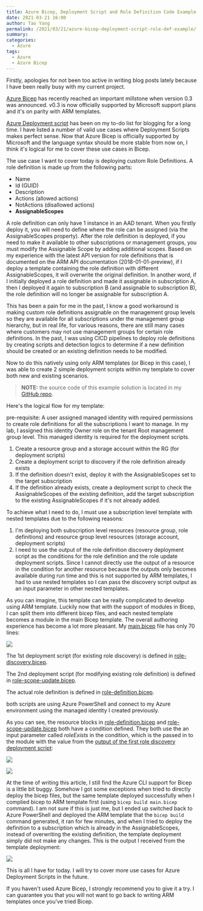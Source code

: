 ```yaml
---
title: Azure Bicep, Deployment Script and Role Definition Code Example
date: 2021-03-21 16:00
author: Tao Yang
permalink: /2021/03/21/azure-bicep-deployment-script-role-def-example/
summary: 
categories:
  - Azure
tags:
  - Azure
  - Azure Bicep
---
```


Firstly, apologies for not been too active in writing blog posts lately because I have been really busy with my current project. 

[Azure Bicep](https://github.com/azure/bicep) has recently reached an important millstone when version 0.3 was announced. v0.3 is now officially supported by Microsoft support plans and it's on parity with ARM templates.

[Azure Deployment script](https://docs.microsoft.com/en-us/azure/azure-resource-manager/templates/deployment-script-template?WT.mc_id=DOP-MVP-5000997) has been on my to-do list for blogging for a long time. I have listed a number of valid use cases where Deployment Scripts makes perfect sense. Now that Azure Bicep is officially supported by Microsoft and the language syntax should be more stable from now on, I think it's logical for me to cover these use cases in Bicep.

The use case I want to cover today is deploying custom Role Definitions. A role definition is made up from the following parts:

* Name
* Id (GUID)
* Description
* Actions (allowed actions)
* NotActions (disallowed actions)
* **AssignableScopes**

A role definition can only have 1 instance in an AAD tenant. When you firstly deploy it, you will need to define where the role can be assigned (via the AssignableScopes property). After the role definition is deployed, if you need to make it available to other subscriptions or management groups, you must modify the Assignable Scope by adding additional scopes. Based on my experience with the latest API version for role definitions that is documented on the ARM API documentation (2018-01-01-preview), if I deploy a template containing the role definition with different AssignableScopes, it will overwrite the original definition. In another word, if I initially deployed a role definition and made it assignable in subscription A, then I deployed it again to subscription B (and assignable to subscription B), the role definition will no longer be assignable for subscription A.

This has been a pain for me in the past, I know a good workaround is making custom role definitions assignable on the management group levels so they are available for all subscriptions under the management group hierarchy, but in real life, for various reasons, there are still many cases where customers may not use management groups for certain role definitions. In the past, I was using CICD pipelines to deploy role definitions by creating scripts and detection logics to determine if a new definition should be created or an existing definition needs to be modified.

Now to do this natively using only ARM templates (or Bicep in this case), I was able to create 2 simple deployment scripts within my template to cover both new and existing scenarios.

>**NOTE:** the source code of this example solution is located in my [GitHub repo](https://github.com/tyconsulting/BlogPosts/tree/master/Azure-Bicep/role.definitions).

Here's the logical flow for my template:

pre-requisite: A user assigned managed identity with required permissions to create role definitions for all the subscriptions I want to manage. In my lab, I assigned this identity Owner role on the tenant Root management group level. This managed identity is required for the deployment scripts.

1. Create a resource group and a storage account within the RG (for deployment scripts)
2. Create a deployment script to discovery if the role definition already exists
3. If the definition doesn't exist, deploy it with the AssignableScopes set to the target subscription
4. If the definition already exists, create a deployment script to check the AssignableScopes of the existing definition, add the target subscription to the existing AssignableScopes if it's not already added.

To achieve what I need to do, I must use a subscription level template with nested templates due to the following reasons:

1. I'm deploying both subscription level resources (resource group, role definitions) and resource group level resources (storage account, deployment scripts)
2. I need to use the output of the role definition discovery deployment script as the conditions for the role definition and the role update deployment scripts. Since I cannot directly use the output of a resource in the condition for another resource because the outputs only becomes available during run time and this is not supported by ARM templates, I had to use nested templates so I can pass the discovery script output as an input parameter in other nested templates.

As you can imagine, this template can be really complicated to develop using ARM template. Luckily now that with the support of modules in Bicep, I can split them into different bicep files, and each nested template becomes a module in the main Bicep template. The overall authoring experience has become a lot more pleasant. My [main.bicep](https://github.com/tyconsulting/BlogPosts/blob/master/Azure-Bicep/role.definitions/main.bicep) file has only 70 lines:

![](../../../../assets/images/2021/03/image1.png)

The 1st deployment script (for existing role discovery) is defined in [role-discovery.bicep](https://github.com/tyconsulting/BlogPosts/blob/master/Azure-Bicep/role.definitions/role-discovery.bicep. ). 

The 2nd deployment script (for modifying existing role definition) is defined in [role-scope-update.bicep](https://github.com/tyconsulting/BlogPosts/blob/master/Azure-Bicep/role.definitions/role-scope-update.bicep). 

The actual role definition is defined in [role-definition.bicep](https://github.com/tyconsulting/BlogPosts/blob/master/Azure-Bicep/role.definitions/role-definition.bicep).

both scripts are using Azure PowerShell and connect to my Azure environment using the managed identity I created previously.

As you can see, the resource blocks in [role-definition.bicep](https://github.com/tyconsulting/BlogPosts/blob/master/Azure-Bicep/role.definitions/role-definition.bicep#L8) and [role-scope-update.bicep](https://github.com/tyconsulting/BlogPosts/blob/master/Azure-Bicep/role.definitions/role-scope-update.bicep#L11) both have a condition defined. They both use the an input parameter called *roleExists* in the condition, which is the passed in to the module with the value from the [output of the first role discovery deployment script](https://github.com/tyconsulting/BlogPosts/blob/master/Azure-Bicep/role.definitions/role-discovery.bicep#L49):

![](../../../../assets/images/2021/03/image2.png)

![](../../../../assets/images/2021/03/image3.png)

At the time of writing this article, I still find the Azure CLI support for Bicep is a little bit buggy. Somehow I got some exceptions when tried to directly deploy the bicep files, but the same template deployed successfully when I complied bicep to ARM template first (using ```bicep build main.bicep``` command). I am not sure if this is just me, but I ended up switched back to Azure PowerShell and deployed the ARM template that the ```bicep build``` command generated, it ran for few minutes, and when I tried to deploy the definition to a subscription which is already in the AssignableScopes, instead of overwriting the existing definition, the template deployment simply did not make any changes. This is the output I received from the template deployment:

![](../../../../assets/images/2021/03/image4.png)

This is all I have for today. I will try to cover more use cases for Azure Deployment Scripts in the future.

If you haven't used Azure Bicep, I strongly recommend you to give it a try. I can guarantee you that you will not want to go back to writing ARM templates once you've tried Bicep.
